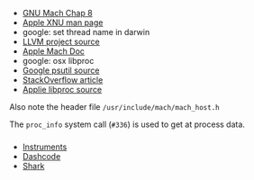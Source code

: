 

 * [GNU Mach Chap 8]( http://www.linuxselfhelp.com/gnu/machinfo/html_chapter/mach_8.html )
 * [Apple XNU man page]( http://www.opensource.apple.com/source/xnu/xnu-1456.1.26/osfmk/man/mach_host_self.html )
 * google: set thread name in darwin
 * [LLVM project source]( https://llvm.org/svn/llvm-project/lldb/branches/lldb-platform-work/tools/darwin-threads/examine-threads.c )
 * [Apple Mach Doc]( https://developer.apple.com/library/mac/documentation/Darwin/Conceptual/KernelProgramming/Mach/Mach.html )
 * google: osx libproc
 * [Google psutil source]( http://psutil.googlecode.com/svn/trunk/psutil/_psutil_osx.c )
 * [StackOverflow article]( http://stackoverflow.com/questions/220323/determine-process-info-programmatically-in-darwin-osx )
 * [Applie libproc source]( http://www.opensource.apple.com/source/dtrace/dtrace-78/libproc/libproc.m )

Also note the header file
`/usr/include/mach/mach_host.h`

The `proc_info` system call (`#336`) is used to get at process data.

###

 * [Instruments]( http://en.wikipedia.org/wiki/Instruments_(application) )
 * [Dashcode]( http://en.wikipedia.org/wiki/Dashcode )
 * [Shark]( http://en.wikipedia.org/wiki/Apple_Developer_Tools#Shark )

